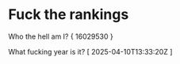# Fuck the rankings

Who the hell am I?
{ 16029530 }

What fucking year is it?
[ 2025-04-10T13:33:20Z ]
